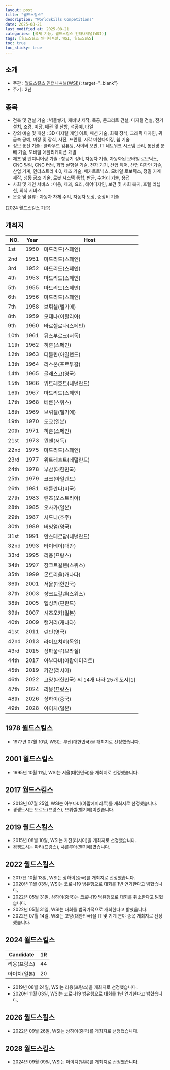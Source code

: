 ```yaml
---
layout: post
title: "월드스킬스"
description: "WorldSkills Competitions"
date: 2025-08-21
last_modified_at: 2025-08-21
categories: [국제 기능, 월드스킬스 인터내셔널(WSI)]
tags: [월드스킬스 인터내셔널, WSI, 월드스킬스]
toc: true
toc_sticky: true
---
```

## 소개
* 주관 : [월드스킬스 인터내셔널(WSI)](https://worldskills.org/){: target="_blank"}
* 주기 : 2년

## 종목
* 건축 및 건설 기술 : 벽돌쌓기, 캐비닛 제작, 목공, 콘크리트 건설, 디지털 건설, 전기 설치, 조경, 미장, 배관 및 난방, 석공예, 타일
* 창의 예술 및 패션 : 3D 디지털 게임 아트, 패션 기술, 화훼 장식, 그래픽 디자인, 귀금속 공예, 미장 및 장식, 사진, 프린팅, 시각 머천다이징, 웹 기술
* 정보 통신 기술 : 클라우드 컴퓨팅, 사이버 보안, IT 네트워크 시스템 관리, 통신망 분배 기술, 모바일 애플리케이션 개발
* 제조 및 엔지니어링 기술 : 항공기 정비, 자동차 기술, 자동화된 모바일 로보틱스, CNC 밀링, CNC 터닝, 화학 실험실 기술, 전자 기기, 산업 제어, 산업 디자인 기술, 산업 기계, 인더스트리 4.0, 제조 기술, 메카트로닉스, 모바일 로보틱스, 정밀 기계 제작, 냉동 공조 기술, 로봇 시스템 통합, 판금, 수처리 기술, 용접
* 사회 및 개인 서비스 : 미용, 제과, 요리, 헤어디자인, 보건 및 사회 복지, 호텔 리셉션, 외식 서비스
* 운송 및 물류 : 자동차 차체 수리, 자동차 도장, 중장비 기술

(2024 월드스킬스 기준)

## 개최지

<html>
    <head>
        <meta charset="UTF-8">
    </head>
    <body>
        <table>
            <thead>
                <tr class="header-row">
                    <th class="col-no">NO.</th>
                    <th class="col-year">Year</th>
                    <th class="col-host">Host</th>
                </tr>
            </thead>
            <tbody>
                <tr>
                    <td>1st</td>
                    <td>1950</td>
                    <td>마드리드(스페인)</td>
                </tr>
                <tr>
                    <td>2nd</td>
                    <td>1951</td>
                    <td>마드리드(스페인)</td>
                </tr>
                <tr>
                    <td>3rd</td>
                    <td>1952</td>
                    <td>마드리드(스페인)</td>
                </tr>
                <tr>
                    <td>4th</td>
                    <td>1953</td>
                    <td>마드리드(스페인)</td>
                </tr>
                <tr>
                    <td>5th</td>
                    <td>1955</td>
                    <td>마드리드(스페인)</td>
                </tr>
                <tr>
                    <td>6th</td>
                    <td>1956</td>
                    <td>마드리드(스페인)</td>
                </tr>
                <tr>
                    <td>7th</td>
                    <td>1958</td>
                    <td>브뤼셀(벨기에)</td>
                </tr>
                <tr>
                    <td>8th</td>
                    <td>1959</td>
                    <td>모데나(이탈리아)</td>
                </tr>
                <tr>
                    <td>9th</td>
                    <td>1960</td>
                    <td>바르셀로나(스페인)</td>
                </tr>
                <tr>
                    <td>10th</td>
                    <td>1961</td>
                    <td>뒤스부르크(서독)</td>
                </tr>
                <tr>
                    <td>11th</td>
                    <td>1962</td>
                    <td>히혼(스페인)</td>
                </tr>
                <tr>
                    <td>12th</td>
                    <td>1963</td>
                    <td>더블린(아일랜드)</td>
                </tr>
                <tr>
                    <td>13th</td>
                    <td>1964</td>
                    <td>리스본(포르투갈)</td>
                </tr>
                <tr>
                    <td>14th</td>
                    <td>1965</td>
                    <td>글래스고(영국)</td>
                </tr>
                <tr>
                    <td>15th</td>
                    <td>1966</td>
                    <td>위트레흐트(네덜란드)</td>
                </tr>
                <tr>
                    <td>16th</td>
                    <td>1967</td>
                    <td>마드리드(스페인)</td>
                </tr>
                <tr>
                    <td>17th</td>
                    <td>1968</td>
                    <td>베른(스위스)</td>
                </tr>
                <tr>
                    <td>18th</td>
                    <td>1969</td>
                    <td>브뤼셀(벨기에)</td>
                </tr>
                <tr>
                    <td>19th</td>
                    <td>1970</td>
                    <td>도쿄(일본)</td>
                </tr>
                <tr>
                    <td>20th</td>
                    <td>1971</td>
                    <td>히혼(스페인)</td>
                </tr>
                <tr>
                    <td>21st</td>
                    <td>1973</td>
                    <td>뮌헨(서독)</td>
                </tr>
                <tr>
                    <td>22nd</td>
                    <td>1975</td>
                    <td>마드리드(스페인)</td>
                </tr>
                <tr>
                    <td>23rd</td>
                    <td>1977</td>
                    <td>위트레흐트(네덜란드)</td>
                </tr>
                <tr class="korea-host-bg">
                    <td><span class="korea-host">24th</span></td>
                    <td><span class="korea-host">1978</span></td>
                    <td><span class="korea-host">부산(대한민국)</span></td>
                </tr>
                <tr>
                    <td>25th</td>
                    <td>1979</td>
                    <td>코크(아일랜드)</td>
                </tr>
                <tr>
                    <td>26th</td>
                    <td>1981</td>
                    <td>애틀란다(미국)</td>
                </tr>
                <tr>
                    <td>27th</td>
                    <td>1983</td>
                    <td>린츠(오스트리아)</td>
                </tr>
                <tr>
                    <td>28th</td>
                    <td>1985</td>
                    <td>오사카(일본)</td>
                </tr>
                <tr>
                    <td>29th</td>
                    <td>1987</td>
                    <td>시드니(호주)</td>
                </tr>
                <tr>
                    <td>30th</td>
                    <td>1989</td>
                    <td>버밍엄(영국)</td>
                </tr>
                <tr>
                    <td>31st</td>
                    <td>1991</td>
                    <td>안스테르담(네덜란드)</td>
                </tr>
                <tr>
                    <td>32nd</td>
                    <td>1993</td>
                    <td>타이베이(대만)</td>
                </tr>
                <tr>
                    <td>33rd</td>
                    <td>1995</td>
                    <td>리옹(프랑스)</td>
                </tr>
                <tr>
                    <td>34th</td>
                    <td>1997</td>
                    <td>장크트갈렌(스위스)</td>
                </tr>
                <tr>
                    <td>35th</td>
                    <td>1999</td>
                    <td>몬트리올(캐나다)</td>
                </tr>
                <tr class="korea-host-bg">
                    <td><span class="korea-host">36th</span></td>
                    <td><span class="korea-host">2001</span></td>
                    <td><span class="korea-host">서울(대한민국)</span></td>
                </tr>
                <tr>
                    <td>37th</td>
                    <td>2003</td>
                    <td>장크트갈렌(스위스)</td>
                </tr>
                <tr>
                    <td>38th</td>
                    <td>2005</td>
                    <td>헬싱키(핀란드)</td>
                </tr>
                <tr>
                    <td>39th</td>
                    <td>2007</td>
                    <td>시즈오카(일본)</td>
                </tr>
                <tr>
                    <td>40th</td>
                    <td>2009</td>
                    <td>캘거리(캐나다)</td>
                </tr>
                <tr>
                    <td>41st</td>
                    <td>2011</td>
                    <td>런던(영국)</td>
                </tr>
                <tr>
                    <td>42nd</td>
                    <td>2013</td>
                    <td>라이프치히(독일)</td>
                </tr>
                <tr>
                    <td>43rd</td>
                    <td>2015</td>
                    <td>상파울루(브라질)</td>
                </tr>
                <tr>
                    <td>44th</td>
                    <td>2017</td>
                    <td>아부다비(아랍에미리트)</td>
                </tr>
                <tr>
                    <td>45th</td>
                    <td>2019</td>
                    <td>카잔(러시아)</td>
                </tr>
                <tr class="korea-host-bg">
                    <td><span class="korea-host">46th</span></td>
                    <td><span class="korea-host">2022</span></td>
                    <td><span class="korea-host">고양(대한민국)</span> 외 14개 나라 25개 도시<span class="footnote-link" data-note="잘츠부르크(오스트리아)<br>에슈쉬르알제트(룩셈부르크)<br>탈린(에스토니아)<br>헬싱키(핀란드)<br>슈투트가르트, 레온베르크, 라어,<br>드레스덴, 뉘른베르크, 조스트(독일)<br>볼차노(이탈리아)<br>교토(일본)<br>틀리블랜드(미국)<br>브램턴(캐나다)<br>실케보르(덴마크)<br>스톡홀름(스웨덴)<br>아라우, 베른, 바젤,<br>제네바, 루체른, 몽트뢰(스위스)<br>렉섬, 카디프(영국)<br>보르도(프랑스)">[1]</span></td>
                </tr>
                <tr>
                    <td>47th</td>
                    <td>2024</td>
                    <td>리옹(프랑스)</td>
                </tr>
                <tr>
                    <td>48th</td>
                    <td>2026</td>
                    <td>상하이(중국)</td>
                </tr>
                <tr>
                    <td>49th</td>
                    <td>2028</td>
                    <td>아이치(일본)</td>
                </tr>
            </tbody>
        </table>
    </body>
</html>

## 1978 월드스킬스
* 1977년 07월 10일, WSI는 <span class="korea-host">부산(대한민국)</span>을 개최지로 선정했습니다.

## 2001 월드스킬스
* 1995년 10월 11일, WSI는 <span class="korea-host">서울(대한민국)</span>을 개최지로 선정했습니다.

## 2017 월드스킬스
* 2013년 07월 25일, WSI는 <span class="foreign-host">아부다비(아랍에미리트)</span>를 개최지로 선정했습니다.
* 경쟁도시는 보르도(프랑스), 브뤼셀(벨기에)이었습니다.

## 2019 월드스킬스
* 2015년 08월 10일, WSI는 <span class="foreign-host">카잔(러시아)</span>을 개최지로 선정했습니다.
* 경쟁도시는 파리(프랑스), 샤를루아(벨기에)였습니다.

## 2022 월드스킬스
* 2017년 10월 13일, WSI는 상하이(중국)를 개최지로 선정했습니다.
* 2020년 11월 03일, WSI는 코로나19 범유행으로 대회를 1년 연기한다고 밝혔습니다.
* 2022년 05월 31일, 상하이(중국)는 코로나19 범유행으로 대회를 취소한다고 밝혔습니다.
* 2022년 05월 31일, WSI는 대회를 범국가적으로 개최한다고 밝혔습니다.
* 2022년 07월 14일, WSI는 <span class="korea-host">고양(대한민국)</span>을 IT 및 기계 분야 종목 개최지로 선정했습니다.

## 2024 월드스킬스

<html>
    <head>
        <meta charset="UTF-8">
    </head>
    <body>
        <table>
            <thead>
                <tr class="header-row">
                    <th class="col-Candidate-70">Candidate</th>
                    <th class="col-Round-30">1R</th>
                </tr>
            </thead>
            <tbody>
                <tr>
                    <td><span class="foreign-host">리옹(프랑스)</span></td>
                    <td><span class="foreign-host2">44</span></td>
                </tr>
                <tr>
                    <td>아이치(일본)</td>
                    <td>20</td>
                </tr>
            </tbody>
        </table>
    </body>
</html>

* 2019년 08월 24일, WSI는 <span class="foreign-host">리옹(프랑스)</span>을 개최지로 선정했습니다.
* 2020년 11월 03일, WSI는 코로나19 범유행으로 대회를 1년 연기한다고 밝혔습니다.

## 2026 월드스킬스
* 2022년 09월 26일, WSI는 <span class="foreign-host">상하이(중국)</span>를 개최지로 선정했습니다.

## 2028 월드스킬스
* 2024년 09월 09일, WSI는 <span class="foreign-host">아이치(일본)</span>를 개최지로 선정했습니다.

